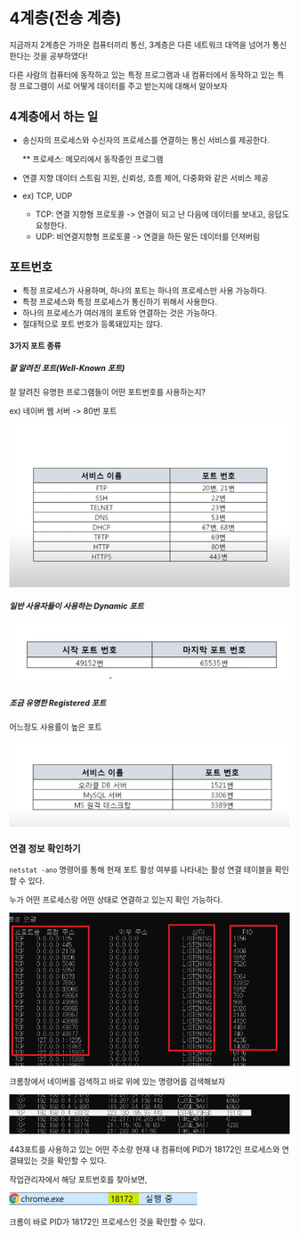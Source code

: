 # 4계층(전송 계층)

지금까지 2계층은 가까운 컴퓨터끼리 통신,  3계층은 다른 네트워크 대역을 넘어가 통신한다는 것을 공부하였다!

다른 사람의 컴퓨터에 동작하고 있는 특정 프로그램과 내 컴퓨터에서 동작하고 있는 특정 프로그램이 서로 어떻게 데이터를 주고 받는지에 대해서 알아보자



## 4계층에서 하는 일

- 송신자의 프로세스와 수신자의 프로세스를 연결하는 통신 서비스를 제공한다.

  ** 프로세스: 메모리에서 동작중인 프로그램

- 연결 지향 데이터 스트림 지원, 신뢰성, 흐름 제어, 다중화와 같은 서비스 제공

- ex) TCP, UDP

  - TCP: 연결 지향형 프로토콜 -> 연결이 되고 난 다음에 데이터를 보내고, 응답도 요청한다.
  - UDP: 비연결지향형 프로토콜  -> 연결을 하든 말든 데이터를 던져버림





## 포트번호

- 특정 프로세스가 사용하며, 하나의 포트는 하나의 프로세스만 사용 가능하다.
- 특정 프로세스와 특정 프로세스가 통신하기 위해서 사용한다.
- 하나의 프로세스가 여러개의 포트와 연결하는 것은 가능하다.
- 절대적으로 포트 번호가 등록돼있지는 않다.





#### 3가지 포트 종류

##### 잘 알려진 포트(Well-Known 포트)

잘 알려진 유명한 프로그램들이 어떤 포트번호를 사용하는지?

ex)  네이버 웹 서버 -> 80번 포트



![포트번호](img/4%EA%B3%84%EC%B8%B5/%ED%8F%AC%ED%8A%B8%EB%B2%88%ED%98%B8.PNG)



##### 일반 사용자들이 사용하는 Dynamic 포트

![다이나믹 포트](img/4%EA%B3%84%EC%B8%B5/%EB%8B%A4%EC%9D%B4%EB%82%98%EB%AF%B9%20%ED%8F%AC%ED%8A%B8.PNG)



##### 조금 유명한 Registered 포트

어느정도 사용률이 높은 포트

![레지스터포트](img/4%EA%B3%84%EC%B8%B5/%EB%A0%88%EC%A7%80%EC%8A%A4%ED%84%B0%ED%8F%AC%ED%8A%B8.PNG)





### 연결 정보 확인하기

`netstat -ano` 명령어를 통해 현재 포트 활성 여부를 나타내는 활성 연결 테이블을 확인할 수 있다.

누가 어떤 프로세스랑 어떤 상태로 연결하고 있는지 확인 가능하다.

![활성 연결 테이블](img/4%EA%B3%84%EC%B8%B5/%ED%99%9C%EC%84%B1%20%EC%97%B0%EA%B2%B0%20%ED%85%8C%EC%9D%B4%EB%B8%94.png)



크롬창에서 네이버를 검색하고 바로 위에 있는 명령어를 검색해보자

![네이버연결1](img/4%EA%B3%84%EC%B8%B5/%EB%84%A4%EC%9D%B4%EB%B2%84%EC%97%B0%EA%B2%B01.PNG)

443포트를 사용하고 있는 어떤 주소랑 현재 내 컴퓨터에 PID가 18172인 프로세스와 연결돼있는 것을 확인할 수 있다.

작업관리자에서 해당 포트번호를 찾아보면,

![네이버연결2](img/4%EA%B3%84%EC%B8%B5/%EB%84%A4%EC%9D%B4%EB%B2%84%EC%97%B0%EA%B2%B02.PNG)

크롬이 바로 PID가 18172인 프로세스인 것을 확인할 수 있다.

